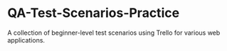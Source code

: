# QA-Test-Scenarios-Practice
A collection of beginner-level test scenarios using Trello for various web applications.
